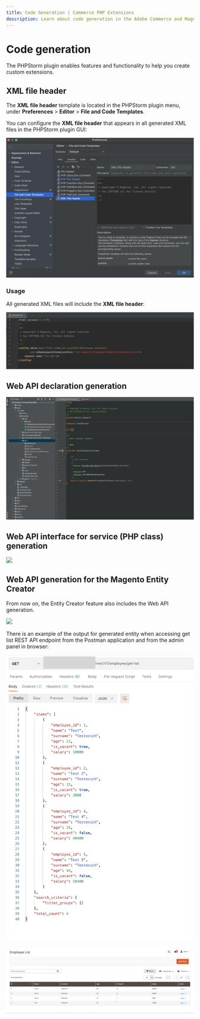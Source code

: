 ```yaml
---
title: Code Generation | Commerce PHP Extensions
description: Learn about code generation in the Adobe Commerce and Magento Open Source PHPStorm plugin.
---
```


# Code generation

The PHPStorm plugin enables features and functionality to help you create custom extensions.

## XML file header

The **XML file header** template is located in the PHPStorm plugin menu, under **Preferences** > **Editor** > **File and Code Templates**.

You can configure the **XML file header** that appears in all generated XML files in the PHPStorm plugin GUI:

![](../../_images/best-practices/phpstorm/xml-file-header.png)

### Usage

All generated XML files will include the **XML file header**:

![](../../_images/best-practices/phpstorm/xml-file-header-in-file.png)

## Web API declaration generation

![](../../_images/best-practices/phpstorm/web-api-declaration-2-min.gif)

## Web API interface for service (PHP class) generation

![](../../_images/best-practices/phpstorm/declare-web-api-interface-min.gif)

## Web API generation for the Magento Entity Creator

From now on, the Entity Creator feature also includes the Web API generation.

![](../../_images/best-practices/phpstorm/entity-creator-web-api-generation-min.gif)

There is an example of the output for generated entity when accessing get list REST API endpoint from the Postman application and from the admin panel in browser:

![](../../_images/best-practices/phpstorm/get-list-rest-api-call.png)

![](../../_images/best-practices/phpstorm/get-list-in-browser.png)
